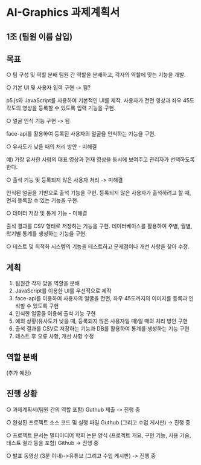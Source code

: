 # AI-Graphics 과제계획서

## 1조 (팀원 이름 삽입)

## 목표

○ 팀 구성 및 역할 분배
팀원 간 역할을 분배하고, 각자의 역할에 맞는 기능을 개발.
 
 
○ 기본 UI 및 사용자 입력 구현 -> 됨?

p5.js와 JavaScript를 사용하여 기본적인 UI를 제작.
사용자가 전면 영상과 좌우 45도 각도의 영상을 등록할 수 있도록 입력 기능을 구현.


○ 얼굴 인식 기능 구현 -> 됨

face-api를 활용하여 등록된 사용자의 얼굴을 인식하는 기능을 구현.


○ 유사도가 낮을 때의 처리 방안 - 미해결

예) 가장 유사한 사람의 대표 영상과 현재 영상을 동시에 보여주고 관리자가 선택하도록 한다.


○ 출석 기능 및 등록되지 않은 사용자 처리 -> 미해결

인식된 얼굴을 기반으로 출석 기능을 구현.
등록되지 않은 사용자가 출석하려고 할 때, 먼저 등록할 수 있는 기능을 구현.


○ 데이터 저장 및 통계 기능 - 미해결

출석 결과를 CSV 형태로 저장하는 기능을 구현.
데이터베이스를 활용하여 주별, 월별, 학기별 통계를 생성하는 기능을 구현.


○ 테스트 및 최적화
시스템의 기능을 테스트하고 문제점이나 개선 사항을 찾아 수정.

## 계획
1. 팀원간 각자 맞을 역할을 분배
2. JavaScript를 이용한 UI를 우선적으로 제작
3. face-api를 이용하여 사용자의 얼굴을 전면, 좌우 45도까지의 이미지를 등록과 인식할 수 있도록 구현
4. 인식한 얼굴을 이용해 출석 기능 구현
5. 예외 상황(유사도가 낮을 때, 등록되지 않은 사용자일 때)일 때의 처리 방안 구현
6. 출석 결과를 CSV로 저장하는 기능과 DB를 활용하여 통계를 생성하는 기능 구현
7. 테스트 후 오류 사항, 개선 사항 수정

## 역할 분배
(추가 예정)


## 진행 상황
○ 과제계획서(팀원 간의 역할 포함) Guthub 제출 -> 진행 중

○ 완성된 프로젝트 소스 코드 및 실행 파일 Guthub (그리고 수업 게시판) -> 진행 중

○ 프로젝트 문서는 멀티미디어 학회 논문 양식 (프로젝트 개요, 구현 기능, 사용 기술, 테스트 결과 등을 포함) Github -> 진행 중

○ 발표 동영상 (3분 이내)->유튜브 (그리고 수업 게시판) -> 진행 중
